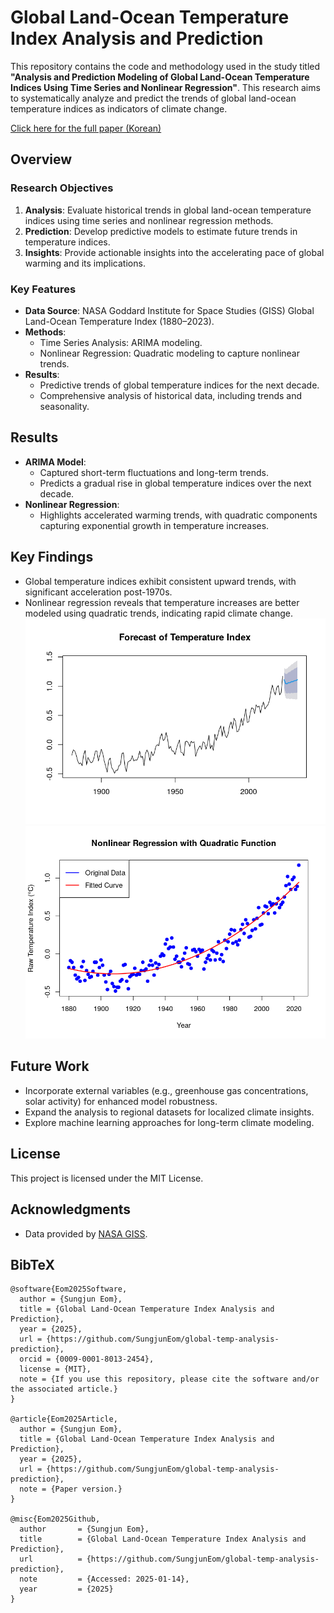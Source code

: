 # Global Land-Ocean Temperature Index Analysis and Prediction

This repository contains the code and methodology used in the study titled **"Analysis and Prediction Modeling of Global Land-Ocean Temperature Indices Using Time Series and Nonlinear Regression"**. This research aims to systematically analyze and predict the trends of global land-ocean temperature indices as indicators of climate change.

[Click here for the full paper (Korean)](paper.pdf)

## Overview

### Research Objectives
1. **Analysis**: Evaluate historical trends in global land-ocean temperature indices using time series and nonlinear regression methods.
2. **Prediction**: Develop predictive models to estimate future trends in temperature indices.
3. **Insights**: Provide actionable insights into the accelerating pace of global warming and its implications.

### Key Features
- **Data Source**: NASA Goddard Institute for Space Studies (GISS) Global Land-Ocean Temperature Index (1880–2023).
- **Methods**:
  - Time Series Analysis: ARIMA modeling.
  - Nonlinear Regression: Quadratic modeling to capture nonlinear trends.
- **Results**:
  - Predictive trends of global temperature indices for the next decade.
  - Comprehensive analysis of historical data, including trends and seasonality.


## Results
- **ARIMA Model**:
  - Captured short-term fluctuations and long-term trends.
  - Predicts a gradual rise in global temperature indices over the next decade.
- **Nonlinear Regression**:
  - Highlights accelerated warming trends, with quadratic components capturing exponential growth in temperature increases.

## Key Findings
- Global temperature indices exhibit consistent upward trends, with significant acceleration post-1970s.
- Nonlinear regression reveals that temperature increases are better modeled using quadratic trends, indicating rapid climate change.
![alt text](images/Figure_3.png)
![alt text](images/Figure_4.png)
## Future Work
- Incorporate external variables (e.g., greenhouse gas concentrations, solar activity) for enhanced model robustness.
- Expand the analysis to regional datasets for localized climate insights.
- Explore machine learning approaches for long-term climate modeling.


## License
This project is licensed under the MIT License.

## Acknowledgments
- Data provided by [NASA GISS](https://data.giss.nasa.gov/gistemp/).

## BibTeX
```
@software{Eom2025Software,
  author = {Sungjun Eom},
  title = {Global Land-Ocean Temperature Index Analysis and Prediction},
  year = {2025},
  url = {https://github.com/SungjunEom/global-temp-analysis-prediction},
  orcid = {0009-0001-8013-2454},
  license = {MIT},
  note = {If you use this repository, please cite the software and/or the associated article.}
}

@article{Eom2025Article,
  author = {Sungjun Eom},
  title = {Global Land-Ocean Temperature Index Analysis and Prediction},
  year = {2025},
  url = {https://github.com/SungjunEom/global-temp-analysis-prediction},
  note = {Paper version.}
}

@misc{Eom2025Github,
  author       = {Sungjun Eom},
  title        = {Global Land-Ocean Temperature Index Analysis and Prediction},
  url          = {https://github.com/SungjunEom/global-temp-analysis-prediction},
  note         = {Accessed: 2025-01-14},
  year         = {2025}
}
```